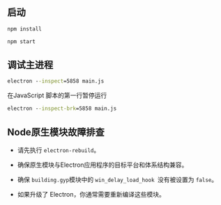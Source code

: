 ## 启动

```cmd
npm install
```

```cmd
npm start
```

## 调试主进程

```cmd
electron --inspect=5858 main.js
```

在JavaScript 脚本的第一行暂停运行  

```cmd
electron --inspect-brk=5858 main.js
```

## Node原生模块故障排查

* 请先执行 `electron-rebuild`。

* 确保原生模块与Electron应用程序的目标平台和体系结构兼容。

* 确保 `building.gyp`模块中的 `win_delay_load_hook `没有被设置为 `false`。
* 如果升级了 Electron，你通常需要重新编译这些模块。